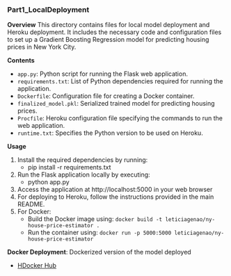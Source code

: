 ### Part1_LocalDeployment

**Overview**
This directory contains files for local model deployment and Heroku deployment. It includes the necessary code and configuration files to set up a Gradient Boosting Regression model for predicting housing prices in New York City.

**Contents**
- `app.py`: Python script for running the Flask web application.
- `requirements.txt`: List of Python dependencies required for running the application.
- `Dockerfile`: Configuration file for creating a Docker container.
- `finalized_model.pkl`: Serialized trained model for predicting housing prices.
- `Procfile`: Heroku configuration file specifying the commands to run the web application.
- `runtime.txt`: Specifies the Python version to be used on Heroku.

**Usage**
1. Install the required dependencies by running:
   - pip install -r requirements.txt
2. Run the Flask application locally by executing:
   - python app.py
3. Access the application at http://localhost:5000 in your web browser
4. For deploying to Heroku, follow the instructions provided in the main README.
5. For Docker:
   - Build the Docker image using: `docker build -t leticiagenao/ny-house-price-estimator .`
   - Run the container using: `docker run -p 5000:5000 leticiagenao/ny-house-price-estimator`

**Docker Deployment**: Dockerized version of the model deployed
   - [HDocker Hub](https://hub.docker.com/r/leticiagenao/ny-house-price-estimator)